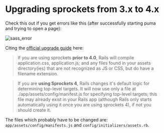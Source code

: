 # Upgrading sprockets from 3.x to 4.x

Check this out if you get errors like this (after successfully starting puma and trying to open a page):

![sass_error](/_src/sass_1.png)

Citing the [official upgrade guide](https://github.com/rails/sprockets/blob/master/UPGRADING.md) here:

> If you are using sprockets **prior to 4.0**, Rails will compile application.css, application.js; and any files found in your assets directory(ies) that are not recognized as JS or CSS, but do have a filename extension.

> If you are **using Sprockets 4**, Rails changes it's default logic for determining top-level targets. It will now use only a file at ./app/assets/config/manifest.js for specifying top-level targets; this file may already exist in your Rails app (although Rails only starts automatically using it once you are using sprockets 4), if not you should create it.

The files which probably have to be changed are: `app/assets/config/manifests.js` and `config/initializers/assets.rb`.
